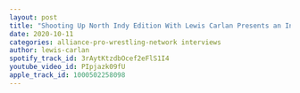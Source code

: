 ```yaml
---
layout: post
title: "Shooting Up North Indy Edition With Lewis Carlan Presents an Interview With Sam Shields"
date: 2020-10-11
categories: alliance-pro-wrestling-network interviews
author: lewis-carlan
spotify_track_id: 3rAytKtzdbOcef2eFlS1I4
youtube_video_id: PIpjazk09fU
apple_track_id: 1000502258098
---
```

